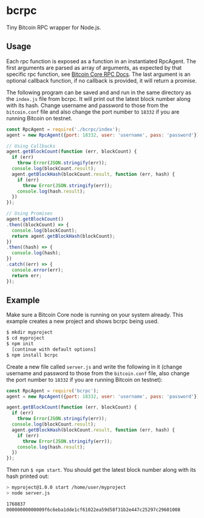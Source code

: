 # bcrpc

Tiny Bitcoin RPC wrapper for Node.js.

## Usage

Each rpc function is exposed as a function in an instantiated RpcAgent. The first arguments are parsed as array of arguments, as expected by that specific rpc function, see [Bitcoin Core RPC Docs](https://bitcoincore.org/en/doc). The last argument is an optional callback function, if no callback is provided, it will return a promise.

The following program can be saved and and run in the same directory as the ```index.js``` file from bcrpc. It will print out the latest block number along with its hash. Change username and password to those from the ```bitcoin.conf``` file and also change the port number to ```18332``` if you are running Bitcoin on testnet.

```js
const RpcAgent = require('./bcrpc/index');
agent = new RpcAgent({port: 18332, user: 'username', pass: 'password'});

// Using Callbacks
agent.getBlockCount(function (err, blockCount) {
  if (err)
    throw Error(JSON.stringify(err));
  console.log(blockCount.result);
  agent.getBlockHash(blockCount.result, function (err, hash) {
    if (err)
      throw Error(JSON.stringify(err));
    console.log(hash.result);
  })
});

// Using Promises
agent.getBlockCount()
.then((blockCount) => {
  console.log(blockCount);
  return agent.getBlockHash(blockCount);
})
.then((hash) => {
  console.log(hash);
})
.catch((err) => {
  console.error(err);
  return err;
});
```

## Example

Make sure a Bitcoin Core node is running on your system already. This example creates a new project and shows bcrpc being used.

```sh
$ mkdir myproject
$ cd myproject
$ npm init
  [continue with default options]
$ npm install bcrpc
```

Create a new file called ```server.js``` and write the following in it (change username and password to those from the ```bitcoin.conf``` file, also change the port number to ```18332``` if you are running Bitcoin on testnet):

```js
const RpcAgent = require('bcrpc');
agent = new RpcAgent({port: 18332, user: 'username', pass: 'password'});

agent.getBlockCount(function (err, blockCount) {
  if (err)
    throw Error(JSON.stringify(err));
  console.log(blockCount.result);
  agent.getBlockHash(blockCount.result, function (err, hash) {
    if (err)
      throw Error(JSON.stringify(err));
    console.log(hash.result);
  })
});
```

Then run ```$ npm start```. You should get the latest block number along with its hash printed out:

```sh
> myproject@1.0.0 start /home/user/myproject
> node server.js

1768837
00000000000009f6c6eba1dde1cf61022ea59d58f31b2e447c25297c29601008
```
